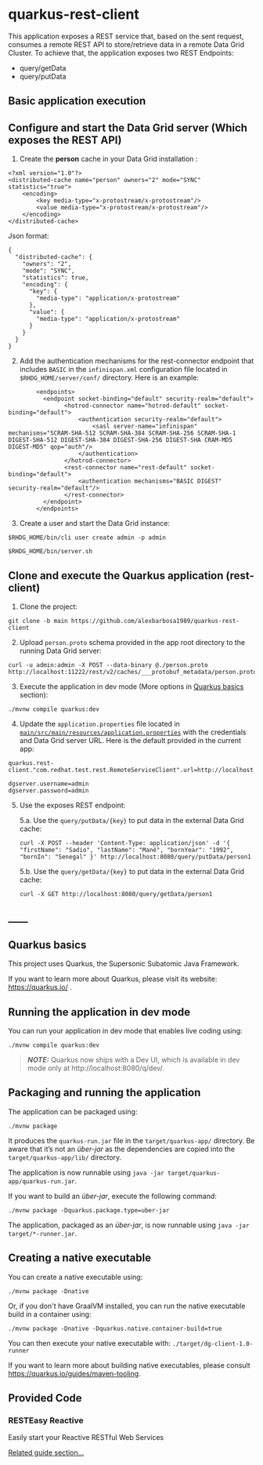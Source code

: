 # quarkus-rest-client

This application exposes a REST service that, based on the sent request, consumes a remote REST API to store/retrieve data in a remote Data Grid Cluster. 
To achieve that, the application exposes two REST Endpoints:

- query/getData
- query/putData

## Basic application execution

## Configure and start the Data Grid server (Which exposes the REST API)
1. Create the **person** cache in your Data Grid installation :
~~~
<?xml version="1.0"?>
<distributed-cache name="person" owners="2" mode="SYNC" statistics="true">
	<encoding>
		<key media-type="x-protostream/x-protostream"/>
		<value media-type="x-protostream/x-protostream"/>
	</encoding>
</distributed-cache>
~~~
Json format:
~~~
{
  "distributed-cache": {
    "owners": "2",
    "mode": "SYNC",
    "statistics": true,
    "encoding": {
      "key": {
        "media-type": "application/x-protostream"
      },
      "value": {
        "media-type": "application/x-protostream"
      }
    }
  }
}
~~~
2. Add the authentication mechanisms for the rest-connector endpoint that includes `BASIC` in the `infinispan.xml` configuration file located in `$RHDG_HOME/server/conf/` directory. Here is an example:
~~~
        <endpoints>
          <endpoint socket-binding="default" security-realm="default">
                <hotrod-connector name="hotrod-default" socket-binding="default">
                    <authentication security-realm="default">
                        <sasl server-name="infinispan" mechanisms="SCRAM-SHA-512 SCRAM-SHA-384 SCRAM-SHA-256 SCRAM-SHA-1 DIGEST-SHA-512 DIGEST-SHA-384 DIGEST-SHA-256 DIGEST-SHA CRAM-MD5 DIGEST-MD5" qop="auth"/>
                    </authentication>
                </hotrod-connector>
                <rest-connector name="rest-default" socket-binding="default">
                    <authentication mechanisms="BASIC DIGEST" security-realm="default"/>
                </rest-connector>
          </endpoint>
        </endpoints>
~~~
3. Create a user and start the Data Grid instance:
~~~
$RHDG_HOME/bin/cli user create admin -p admin
~~~
~~~
$RHDG_HOME/bin/server.sh
~~~

## Clone and execute the Quarkus application (rest-client)
1. Clone the project:
~~~
git clone -b main https://github.com/alexbarbosa1989/quarkus-rest-client
~~~
2. Upload `person.proto` schema provided in the app root directory to the running Data Grid server:
~~~
curl -u admin:admin -X POST --data-binary @./person.proto http://localhost:11222/rest/v2/caches/___protobuf_metadata/person.proto
~~~
3. Execute the application in dev mode (More options in [Quarkus basics](https://github.com/alexbarbosa1989/quarkus-rest-client/blob/main/README.md#quarkus-basics) section):
~~~
./mvnw compile quarkus:dev
~~~
4. Update the `application.properties` file located in [`main/src/main/resources/application.properties`](https://github.com/alexbarbosa1989/quarkus-rest-client/blob/main/src/main/resources/application.properties) with the credentials and Data Grid server URL. Here is the default provided in the current app:
~~~
quarkus.rest-client."com.redhat.test.rest.RemoteServiceClient".url=http://localhost:11222

dgserver.username=admin
dgserver.password=admin
~~~
5. Use the exposes REST endpoint:
   
   5.a. Use the `query/putData/{key}` to put data in the external Data Grid cache:
   ~~~
   curl -X POST --header 'Content-Type: application/json' -d '{ "firstName": "Sadio", "lastName": "Mané", "bornYear": "1992", "bornIn": "Senegal" }' http://localhost:8080/query/putData/person1
   ~~~
   5.b. Use the `query/getData/{key}` to put data in the external Data Grid cache:
   ~~~
   curl -X GET http://localhost:8080/query/getData/person1
   ~~~

## ____
## Quarkus basics
This project uses Quarkus, the Supersonic Subatomic Java Framework.

If you want to learn more about Quarkus, please visit its website: https://quarkus.io/ .

## Running the application in dev mode

You can run your application in dev mode that enables live coding using:
```shell script
./mvnw compile quarkus:dev
```

> **_NOTE:_**  Quarkus now ships with a Dev UI, which is available in dev mode only at http://localhost:8080/q/dev/.

## Packaging and running the application

The application can be packaged using:
```shell script
./mvnw package
```
It produces the `quarkus-run.jar` file in the `target/quarkus-app/` directory.
Be aware that it’s not an _über-jar_ as the dependencies are copied into the `target/quarkus-app/lib/` directory.

The application is now runnable using `java -jar target/quarkus-app/quarkus-run.jar`.

If you want to build an _über-jar_, execute the following command:
```shell script
./mvnw package -Dquarkus.package.type=uber-jar
```

The application, packaged as an _über-jar_, is now runnable using `java -jar target/*-runner.jar`.

## Creating a native executable

You can create a native executable using: 
```shell script
./mvnw package -Dnative
```

Or, if you don't have GraalVM installed, you can run the native executable build in a container using: 
```shell script
./mvnw package -Dnative -Dquarkus.native.container-build=true
```

You can then execute your native executable with: `./target/dg-client-1.0-runner`

If you want to learn more about building native executables, please consult https://quarkus.io/guides/maven-tooling.

## Provided Code

### RESTEasy Reactive

Easily start your Reactive RESTful Web Services

[Related guide section...](https://quarkus.io/guides/getting-started-reactive#reactive-jax-rs-resources)
